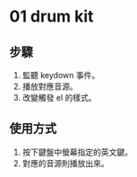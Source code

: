 # 01 drum kit

## 步驟

1. 監聽 keydown 事件。
2. 播放對應音源。
3. 改變觸發 el 的樣式。

## 使用方式

1. 按下鍵盤中螢幕指定的英文鍵。
2. 對應的音源則播放出來。

